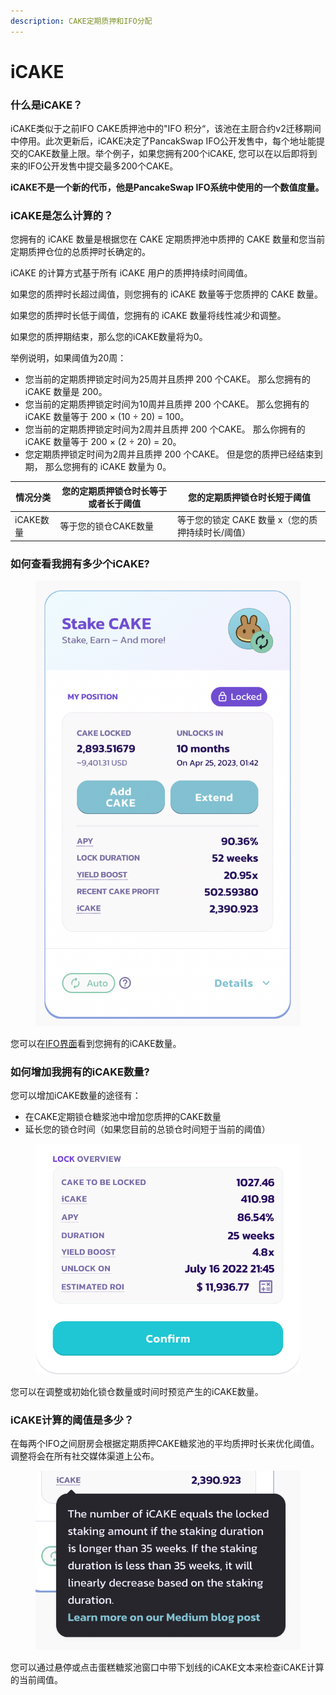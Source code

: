 ```yaml
---
description: CAKE定期质押和IFO分配
---
```


# iCAKE

### 什么是iCAKE？

iCAKE类似于之前IFO CAKE质押池中的"IFO 积分“，该池在主厨合约v2迁移期间中停用。此次更新后，iCAKE决定了PancakSwap IFO公开发售中，每个地址能提交的CAKE数量上限。举个例子，如果您拥有200个iCAKE, 您可以在以后即将到来的IFO公开发售中提交最多200个CAKE。

**iCAKE不是一个新的代币，他是PancakeSwap IFO系统中使用的一个数值度量。**

### iCAKE是怎么计算的？

您拥有的 iCAKE 数量是根据您在 CAKE 定期质押池中质押的 CAKE 数量和您当前定期质押仓位的总质押时长确定的。

&#x20;iCAKE 的计算方式基于所有 iCAKE 用户的质押持续时间阈值。&#x20;

如果您的质押时长超过阈值，则您拥有的 iCAKE 数量等于您质押的 CAKE 数量。&#x20;

如果您的质押时长低于阈值，您拥有的 iCAKE 数量将线性减少和调整。&#x20;

如果您的质押期结束，那么您的iCAKE数量将为0。

举例说明，如果阈值为20周：

* 您当前的定期质押锁定时间为25周并且质押 200 个CAKE。 那么您拥有的 iCAKE 数量是 200。&#x20;
* 您当前的定期质押锁定时间为10周并且质押 200 个CAKE。 那么您拥有的 iCAKE 数量等于 200 × (10 ÷ 20) = 100。&#x20;
* 您当前的定期质押锁定时间为2周并且质押 200 个CAKE。 那么你拥有的 iCAKE 数量等于 200 × (2 ÷ 20) = 20。&#x20;
* 您定期质押锁定时间为2周并且质押 200 个CAKE。 但是您的质押已经结束到期， 那么您拥有的 iCAKE 数量为 0。

| 情况分类    | 您的定期质押锁仓时长等于或者长于阈值 | 您的定期质押锁仓时长短于阈值                |
| ------- | ------------------ | ----------------------------- |
| iCAKE数量 | 等于您的锁仓CAKE数量       | 等于您的锁定 CAKE 数量 x（您的质押持续时长/阈值） |

### 如何查看我拥有多少个iCAKE?

<figure><img src="../../.gitbook/assets/image3.png" alt=""><figcaption></figcaption></figure>

您可以在[IFO界面](https://pancakeswap.finance/ifo)看到您拥有的iCAKE数量。

### 如何增加我拥有的iCAKE数量?

您可以增加iCAKE数量的途径有：

* 在CAKE定期锁仓糖浆池中增加您质押的CAKE数量
* 延长您的锁仓时间（如果您目前的总锁仓时间短于当前的阈值）

<figure><img src="../../.gitbook/assets/image2.png" alt=""><figcaption></figcaption></figure>

您可以在调整或初始化锁仓数量或时间时预览产生的iCAKE数量。

### iCAKE计算的阈值是多少？

在每两个IFO之间厨房会根据定期质押CAKE糖浆池的平均质押时长来优化阈值。调整将会在所有社交媒体渠道上公布。

<figure><img src="../../.gitbook/assets/image.png" alt=""><figcaption></figcaption></figure>

您可以通过悬停或点击蛋糕糖浆池窗口中带下划线的iCAKE文本来检查iCAKE计算的当前阈值。
